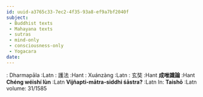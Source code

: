 ```yaml
---
id: uuid-a3765c33-7ec2-4f35-93a8-ef9a7bf2040f
subject: 
 - Buddhist texts
 - Mahayana texts
 - sutras
 - mind-only
 - consciousness-only
 - Yogacara
date: 
---
```


: Dharmapāla :Latn
: 護法 :Hant
: Xuánzàng :Latn
: 玄奘 :Hant
**成唯識論** :Hant
**Chéng wéishí lùn** :Latn
**Vijñapti-mātra-siddhi śāstra?** :Latn
In: 
**Taishō** :Latn
volume: 31/1585